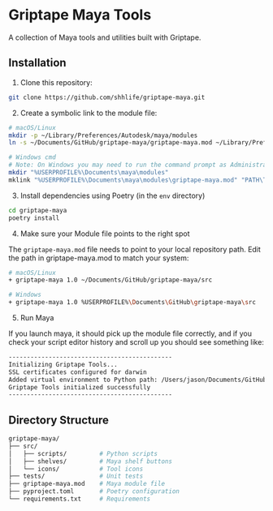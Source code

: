 # Griptape Maya Tools

A collection of Maya tools and utilities built with Griptape.

## Installation

1. Clone this repository:
```bash
git clone https://github.com/shhlife/griptape-maya.git
```

2. Create a symbolic link to the module file:

```bash
# macOS/Linux
mkdir -p ~/Library/Preferences/Autodesk/maya/modules
ln -s ~/Documents/GitHub/griptape-maya/griptape-maya.mod ~/Library/Preferences/Autodesk/maya/modules/griptape-maya.mod

# Windows cmd
# Note: On Windows you may need to run the command prompt as Administrator to create symbolic links
mkdir "%USERPROFILE%\Documents\maya\modules"
mklink "%USERPROFILE%\Documents\maya\modules\griptape-maya.mod" "PATH\TO\griptape-maya\griptape-maya.mod"
```

3. Install dependencies using Poetry (in the `env` directory)

```bash
cd griptape-maya
poetry install
```


4. Make sure your Module file points to the right spot

The `griptape-maya.mod` file needs to point to your local repository path. Edit the path in griptape-maya.mod to match your system:

```bash
# macOS/Linux
+ griptape-maya 1.0 ~/Documents/GitHub/griptape-maya/src

# Windows
+ griptape-maya 1.0 %USERPROFILE%\Documents\GitHub\griptape-maya\src
```

5. Run Maya

If you launch maya, it should pick up the module file correctly, and if you check your script editor history and scroll up you should see something like:

```bash
---------------------------------------------
Initializing Griptape Tools...
SSL certificates configured for darwin
Added virtual environment to Python path: /Users/jason/Documents/GitHub/griptape-maya/.venv/lib/python3.11/site-packages
Griptape Tools initialized successfully
---------------------------------------------
```

## Directory Structure

```bash
griptape-maya/
├── src/
│   ├── scripts/         # Python scripts
│   ├── shelves/         # Maya shelf buttons
│   └── icons/           # Tool icons
├── tests/               # Unit tests
├── griptape-maya.mod    # Maya module file
├── pyproject.toml       # Poetry configuration
└── requirements.txt     # Requirements
```
